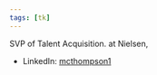 ```yaml
---
tags: [tk]
---
```


 SVP of Talent Acquisition. at Nielsen, 
 
 - LinkedIn: [mcthompson1](https://www.linkedin.com/in/mcthompson1/)